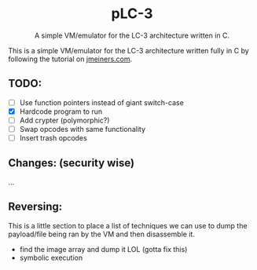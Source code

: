 <h1 align=center>pLC-3</h1>
<p align=center>
    A simple VM/emulator for the LC-3 architecture written in C.
</p>

This is a simple VM/emulator for the LC-3 architecture written 
fully in C by following the tutorial on 
[jmeiners.com](https://www.jmeiners.com/lc3-vm/).

## TODO:

- [ ] Use function pointers instead of giant switch-case
- [x] Hardcode program to run
- [ ] Add crypter (polymorphic?)
- [ ] Swap opcodes with same functionality
- [ ] Insert trash opcodes

## Changes: (security wise)

...

## Reversing:

This is a little section to place a list of techniques we can use to 
dump the payload/file being ran by the VM and then disassemble it.

- find the image array and dump it LOL (gotta fix this)
- symbolic execution
